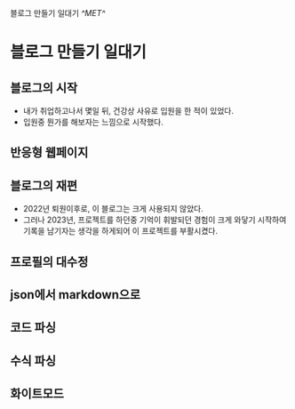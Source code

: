 블로그 만들기 일대기
*^*MET*^*

# 블로그 만들기 일대기

## 블로그의 시작
- 내가 취업하고나서 몇일 뒤, 건강상 사유로 입원을 한 적이 있었다.    
- 입원중 뭔가를 해보자는 느낌으로 시작했다.

## 반응형 웹페이지

## 블로그의 재편
- 2022년 퇴원이후로, 이 블로그는 크게 사용되지 않았다. 
- 그러나 2023년, 프로젝트를 하던중 기억이 휘발되던 경험이 크게 와닿기 시작하여 기록을 남기자는 생각을 하게되어 이 프로젝트를 부활시켰다.

## 프로필의 대수정

## json에서 markdown으로

## 코드 파싱

## 수식 파싱

## 화이트모드

